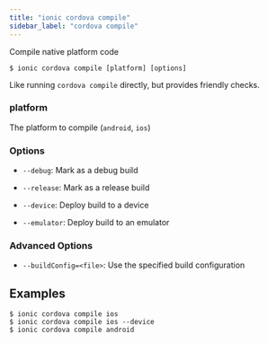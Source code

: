 ```yaml
---
title: "ionic cordova compile"
sidebar_label: "cordova compile"
---
```





Compile native platform code

```shell
$ ionic cordova compile [platform] [options]
```

Like running `cordova compile` directly, but provides friendly checks.

### platform
The platform to compile (`android`, `ios`)




### Options

 - `--debug`: Mark as a debug build 
      
 - `--release`: Mark as a release build 
      
 - `--device`: Deploy build to a device 
      
 - `--emulator`: Deploy build to an emulator 
      


### Advanced Options

 - `--buildConfig=<file>`: Use the specified build configuration 
      

## Examples

```shell
$ ionic cordova compile ios
$ ionic cordova compile ios --device
$ ionic cordova compile android
```
